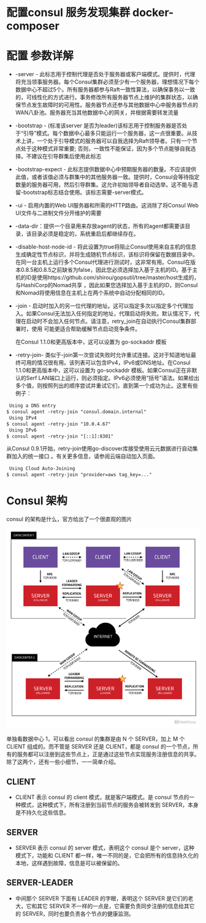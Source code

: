 # 配置consul 服务发现集群 docker-composer 


# 配置 参数详解
- -server - 此标志用于控制代理是否处于服务器或客户端模式。提供时，代理将充当领事服务器。每个Consul集群必须至少有一个服务器，理想情况下每个数据中心不超过5个。所有服务器都参与Raft一致性算法，以确保事务以一致的，可线性化的方式进行。事务修改所有服务器节点上维护的集群状态，以确保节点发生故障时的可用性。服务器节点还参与其他数据中心中服务器节点的WAN八卦池。服务器充当其他数据中心的网关，并根据需要转发流量
- -bootstrap - (标准该server 是否为leader)该标志用于控制服务器是否处于“引导”模式。每个数据中心最多只能运行一个服务器，这一点很重要。从技术上讲，一个处于引导模式的服务器可以自我选择为Raft领导者。只有一个节点处于这种模式非常重要; 否则，一致性不能保证，因为多个节点能够自我选择。不建议在引导群集后使用此标志
- -bootstrap-expect - 此标志提供数据中心中预期服务器的数量。不应该提供此值，或者该值必须与群集中的其他服务器一致。提供时，Consul会等待指定数量的服务器可用，然后引导群集。这允许初始领导者自动选举。这不能与遗留-bootstrap标志结合使用。该标志需要-server模式。
- -ui - 启用内置的Web UI服务器和所需的HTTP路由。这消除了将Consul Web UI文件与二进制文件分开维护的需要
- -data-dir：提供一个目录用来存放agent的状态，所有的agent都需要该目录，该目录必须是稳定的，系统重启后都继续存在。
- -disable-host-node-id - 将此设置为true将阻止Consul使用来自主机的信息生成确定性节点标识，并将生成随机节点标识，该标识将保留在数据目录中。在同一台主机上运行多个Consul代理进行测试时，这非常有用。Consul在版本0.8.5和0.8.5之前缺省为false，因此您必须选择加入基于主机的ID。基于主机的ID是使用https://github.com/shirou/gopsutil/tree/master/host生成的，与HashiCorp的Nomad共享 ，因此如果您选择加入基于主机的ID，则Consul和Nomad将使用信息在主机上在两个系统中自动分配相同的ID。
- -join - 启动时加入的另一位代理的地址。这可以指定多次以指定多个代理加入。如果Consul无法加入任何指定的地址，代理启动将失败。默认情况下，代理在启动时不会加入任何节点。请注意，retry_join在自动执行Consul集群部署时，使用 可能更适合帮助缓解节点启动竞争条件。

    在Consul 1.1.0和更高版本中，这可以设置为 go-sockaddr 模板


- -retry-join- 类似于-join第一次尝试失败时允许重试连接。这对于知道地址最终可用的情况很有用。该列表可以包含IPv4，IPv6或DNS地址。在Consul 1.1.0和更高版本中，这可以设置为 go-sockaddr 模板。如果Consul正在非默认的Serf LAN端口上运行，则必须指定。IPv6必须使用“括号”语法。如果给出多个值，则按照列出的顺序尝试并重试它们，直到第一个成功为止。这里有些例子：
```
 Using a DNS entry
$ consul agent -retry-join "consul.domain.internal"
 Using IPv4
$ consul agent -retry-join "10.0.4.67"
 Using IPv6
$ consul agent -retry-join "[::1]:8301"
```
从Consul 0.9.1开始，retry-join使用go-discover库接受使用云元数据进行自动集群加入的统一接口 。有关更多信息，请参阅云端自动加入页面。
```
 Using Cloud Auto-Joining
$ consul agent -retry-join "provider=aws tag_key=..."
```


# Consul 架构
consul 的架构是什么，官方给出了一个很直观的图片

![consul](./consul.png)

单独看数据中心 1，可以看出 consul 的集群是由 N 个 SERVER，加上 M 个 CLIENT 组成的。而不管是 SERVER 还是 CLIENT，都是 consul 的一个节点，所有的服务都可以注册到这些节点上，正是通过这些节点实现服务注册信息的共享。除了这两个，还有一些小细节，一一简单介绍。

## CLIENT

- CLIENT 表示 consul 的 client 模式，就是客户端模式。是 consul 节点的一种模式，这种模式下，所有注册到当前节点的服务会被转发到 SERVER，本身是不持久化这些信息。

## SERVER

- SERVER 表示 consul 的 server 模式，表明这个 consul 是个 server，这种模式下，功能和 CLIENT 都一样，唯一不同的是，它会把所有的信息持久化的本地，这样遇到故障，信息是可以被保留的。

## SERVER-LEADER

- 中间那个 SERVER 下面有 LEADER 的字眼，表明这个 SERVER 是它们的老大，它和其它 SERVER 不一样的一点是，它需要负责同步注册的信息给其它的 SERVER，同时也要负责各个节点的健康监测。